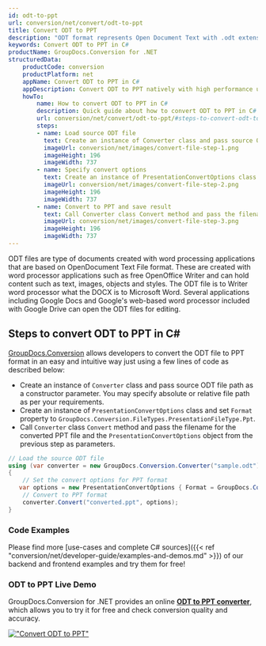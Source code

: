 ```yaml
---
id: odt-to-ppt
url: conversion/net/convert/odt-to-ppt
title: Convert ODT to PPT
description: "ODT format represents Open Document Text with .odt extension. Learn how to convert ODT to PPT file programmatically in C# language using GroupDocs.Conversion for .NET library."
keywords: Convert ODT to PPT in C#
productName: GroupDocs.Conversion for .NET
structuredData:
    productCode: conversion
    productPlatform: net
    appName: Convert ODT to PPT in C#
    appDescription: Convert ODT to PPT natively with high performance using C# language and server side GroupDocs.Conversion for .NET APIs, without the use of any software like Microsoft or Open Office.
    howTo:
        name: How to convert ODT to PPT in C# 
        description: Quick guide about how to convert ODT to PPT in C# with high performance and accuracy.
        url: conversion/net/convert/odt-to-ppt/#steps-to-convert-odt-to-ppt-in-c
        steps:
        - name: Load source ODT file 
          text: Create an instance of Converter class and pass source ODT file path as a constructor parameter. You may specify absolute or relative file path as per your requirements. 
          imageUrl: conversion/net/images/convert-file-step-1.png
          imageHeight: 196
          imageWidth: 737
        - name: Specify convert options 
          text: Create an instance of PresentationConvertOptions class.
          imageUrl: conversion/net/images/convert-file-step-2.png
          imageHeight: 196
          imageWidth: 737
        - name: Convert to PPT and save result 
          text: Call Converter class Convert method and pass the filename for the converted HTML file and the PresentationConvertOptions object from the previous step as parameters.
          imageUrl: conversion/net/images/convert-file-step-3.png
          imageHeight: 196
          imageWidth: 737
---
```


ODT files are type of documents created with word processing applications that are based on OpenDocument Text File format. These are created with word processor applications such as free OpenOffice Writer and can hold content such as text, images, objects and styles. The ODT file is to Writer word processor what the DOCX is to Microsoft Word. Several applications including Google Docs and Google's web-based word processor included with Google Drive can open the ODT files for editing.

## Steps to convert ODT to PPT in C#

[GroupDocs.Conversion](https://products.groupdocs.com/conversion/net) allows developers to convert the ODT file to PPT format in an easy and intuitive way just using a few lines of code as described below:

* Create an instance of `Converter` class and pass source ODT file path as a constructor parameter. You may specify absolute or relative file path as per your requirements. 
* Create an instance of `PresentationConvertOptions` class and set `Format` property to `GroupDocs.Conversion.FileTypes.PresentationFileType.Ppt`.
* Call `Converter` class `Convert` method and pass the filename for the converted PPT file and the `PresentationConvertOptions` object from the previous step as parameters.

```csharp
// Load the source ODT file
using (var converter = new GroupDocs.Conversion.Converter("sample.odt"))
{
    // Set the convert options for PPT format
   var options = new PresentationConvertOptions { Format = GroupDocs.Conversion.FileTypes.PresentationFileType.Ppt };
    // Convert to PPT format
    converter.Convert("converted.ppt", options);
}
```

### Code Examples

Please find more [use-cases and complete C# sources]({{< ref "conversion/net/developer-guide/examples-and-demos.md" >}}) of our backend and frontend examples and try them for free!

### ODT to PPT Live Demo

GroupDocs.Conversion for .NET provides an online [**ODT to PPT converter**](https://products.groupdocs.app/conversion/odt-to-ppt), which allows you to try it for free and check conversion quality and accuracy.

[!["Convert ODT to PPT"](conversion/net/images/convert-to-ppt/convert-odt-to-ppt.png)](https://products.groupdocs.app/conversion/odt-to-ppt)